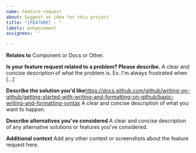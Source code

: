```yaml
---
name: Feature request
about: Suggest an idea for this project
title: "[FEATURE] - "
labels: enhancement
assignees: ''

---
```


**Relates to**
Component or Docs or Other.

**Is your feature request related to a problem? Please describe.**
A clear and concise description of what the problem is. Ex. I'm always frustrated when [...]

**Describe the solution you'd like**https://docs.github.com/github/writing-on-github/getting-started-with-writing-and-formatting-on-github/basic-writing-and-formatting-syntax
A clear and concise description of what you want to happen.

**Describe alternatives you've considered**
A clear and concise description of any alternative solutions or features you've considered.

**Additional context**
Add any other context or screenshots about the feature request here.
